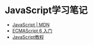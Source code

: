 # JavaScript学习笔记

* [JavaScript \| MDN](https://developer.mozilla.org/zh-CN/docs/Web/JavaScript)
* [ECMAScript 6 入门](http://es6.ruanyifeng.com/)
* [JavaScript教程](http://www.liaoxuefeng.com/wiki/001434446689867b27157e896e74d51a89c25cc8b43bdb3000)

